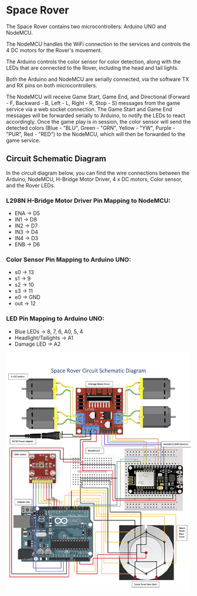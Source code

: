# Space Rover

The Space Rover contains two microcontrollers: Arduino UNO and NodeMCU.

The NodeMCU handles the WiFi connection to the services and controls the 4 DC motors for the Rover's movement.

The Arduino controls the color sensor for color detection, along with the LEDs that are connected to the Rover, including the head and tail lights.

Both the Arduino and NodeMCU are serially connected, via the software TX and RX pins on both microcontrollers.

The NodeMCU will receive Game Start, Game End, and Directional (Forward - F, Backward - B, Left - L, Right - R, Stop - S) messages from the game service via a web socket connection. The Game Start and Game End messages will be forwarded serially to Arduino, to notify the LEDs to react accordingly. Once the game play is in session, the color sensor will send the detected colors (Blue - "BLU", Green - "GRN", Yellow - "YW", Purple - "PUR", Red - "RED") to the NodeMCU, which will then be forwarded to the game service.

## Circuit Schematic Diagram

In the circuit diagram below, you can find the wire connections between the Arduino, NodeMCU, H-Bridge Motor Driver, 4 x DC motors, Color sensor, and the Rover LEDs.

### L298N H-Bridge Motor Driver Pin Mapping to NodeMCU:
- ENA -> D5
- IN1 -> D8
- IN2 -> D7
- IN3 -> D4
- IN4 -> D3
- ENB -> D6

### Color Sensor Pin Mapping to Arduino UNO:
- s0 -> 13
- s1 -> 9
- s2 -> 10
- s3 -> 11
- e0 -> GND
- out -> 12

### LED Pin Mapping to Arduino UNO:
- Blue LEDs -> 8, 7, 6, A0, 5, 4
- Headlight/Tailights -> A1
- Damage LED -> A2

![Space Rover Circuit Schematic Diagram](../../images/SpaceRover_Circuit_Schematic.jpeg)

